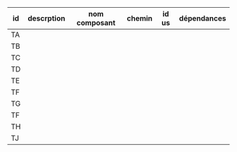 | id | descrption | nom composant | chemin | id us | dépendances |
|----|------------|---------------|--------|-------|-------------|
| TA |            |               |        |       |             |
| TB |            |               |        |       |             |
| TC |            |               |        |       |             |
| TD |            |               |        |       |             |
| TE |            |               |        |       |             |
| TF |            |               |        |       |             |
| TG |            |               |        |       |             |
| TF |            |               |        |       |             |
| TH |            |               |        |       |             |
| TJ |            |               |        |       |             |

<!--
us : #3 (création projet), #8(ajout us),#10(us pré faite),#11(modif us) -->
